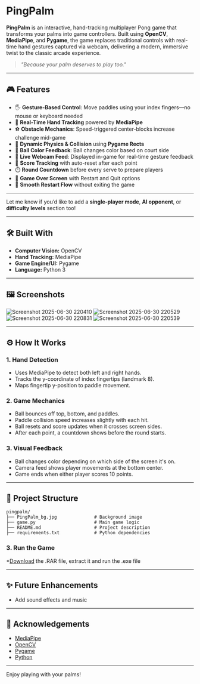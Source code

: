 # PingPalm

**PingPalm** is an interactive, hand-tracking multiplayer Pong game that transforms your palms into game controllers. Built using **OpenCV**, **MediaPipe**, and **Pygame**, the game replaces traditional controls with real-time hand gestures captured via webcam, delivering a modern, immersive twist to the classic arcade experience.

> *"Because your palm deserves to play too."*

---

## 🎮 Features

* 🖐️ **Gesture-Based Control**: Move paddles using your index fingers—no mouse or keyboard needed
* 🎯 **Real-Time Hand Tracking** powered by **MediaPipe**
* ⚽ **Obstacle Mechanics**: Speed-triggered center-blocks increase challenge mid-game
* 🧠 **Dynamic Physics & Collision** using **Pygame Rects**
* 🌈 **Ball Color Feedback**: Ball changes color based on court side
* 🎥 **Live Webcam Feed**: Displayed in-game for real-time gesture feedback
* 🧮 **Score Tracking** with auto-reset after each point
* ⏱️ **Round Countdown** before every serve to prepare players
* 🛑 **Game Over Screen** with Restart and Quit options
* 🔁 **Smooth Restart Flow** without exiting the game

---

Let me know if you’d like to add a **single-player mode**, **AI opponent**, or **difficulty levels** section too!


---

## 🛠 Built With

* **Computer Vision:** OpenCV
* **Hand Tracking:** MediaPipe
* **Game Engine/UI:** Pygame
* **Language:** Python 3

---

## 🖼️ Screenshots
![Screenshot 2025-06-30 220410](https://github.com/user-attachments/assets/fe0d9179-ec82-4d6a-940e-de0a0ff4198c)
![Screenshot 2025-06-30 220529](https://github.com/user-attachments/assets/54193b7d-24e7-4101-9e0e-9ae9900ba1c4)
![Screenshot 2025-06-30 220831](https://github.com/user-attachments/assets/0e11efe7-283c-4d35-8532-754133fa27b7)
![Screenshot 2025-06-30 220539](https://github.com/user-attachments/assets/58aea0d4-bb49-45e2-9165-d7e029582c88)

---

## ⚙️ How It Works

### 1. Hand Detection

* Uses MediaPipe to detect both left and right hands.
* Tracks the y-coordinate of index fingertips (landmark 8).
* Maps fingertip y-position to paddle movement.

### 2. Game Mechanics

* Ball bounces off top, bottom, and paddles.
* Paddle collision speed increases slightly with each hit.
* Ball resets and score updates when it crosses screen sides.
* After each point, a countdown shows before the round starts.

### 3. Visual Feedback

* Ball changes color depending on which side of the screen it's on.
* Camera feed shows player movements at the bottom center.
* Game ends when either player scores 10 points.

---

## 📁 Project Structure

```
pingpalm/
├── PingPalm_bg.jpg              # Background image
├── game.py                      # Main game logic
├── README.md                    # Project description
├── requirements.txt             # Python dependencies
```

### 3. Run the Game

*[Download](https://drive.google.com/file/d/1ECw4wyPJR6kC-1io9MlHVXY6RDaKEnMt/view?usp=sharing) the .RAR file, extract it and run the .exe file


---

## ✨ Future Enhancements

* Add sound effects and music

---

## 🙌 Acknowledgements

* [MediaPipe](https://google.github.io/mediapipe/)
* [OpenCV](https://opencv.org/)
* [Pygame](https://www.pygame.org/)
* [Python](https://python.org)

---

Enjoy playing with your palms!

